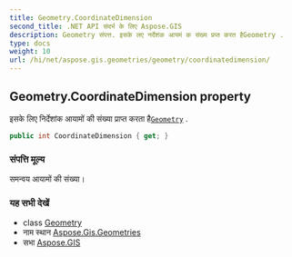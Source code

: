 ```yaml
---
title: Geometry.CoordinateDimension
second_title: .NET API संदर्भ के लिए Aspose.GIS
description: Geometry संपत्त. इसके लए नर्देशंक आयमं क संख्य प्रप्त करत हैGeometry .
type: docs
weight: 10
url: /hi/net/aspose.gis.geometries/geometry/coordinatedimension/
---
```

## Geometry.CoordinateDimension property

इसके लिए निर्देशांक आयामों की संख्या प्राप्त करता है[`Geometry`](../) .

```csharp
public int CoordinateDimension { get; }
```

### संपत्ति मूल्य

समन्वय आयामों की संख्या।

### यह सभी देखें

* class [Geometry](../)
* नाम स्थान [Aspose.Gis.Geometries](../../geometry/)
* सभा [Aspose.GIS](../../../)


